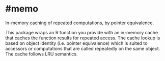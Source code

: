 #memo
======

In-memory caching of repeated computations, by pointer equivalence.

This package wraps an R function you provide with an in-memory cache
that caches the function results for repeated access. The cache lookup
is based on object identity (i.e. pointer equivalence) which is suited
to accessors or computations that are called repeatedly on the same
object. The cache follows LRU semantics.
